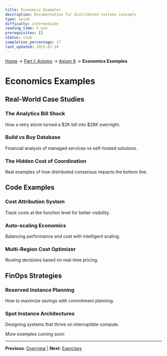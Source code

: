 ```yaml
---
title: Economics Examples
description: Documentation for distributed systems concepts
type: axiom
difficulty: intermediate
reading_time: 5 min
prerequisites: []
status: stub
completion_percentage: 17
last_updated: 2025-07-20
---
```


<!-- Navigation -->
[Home](../../index.md) → [Part I: Axioms](../index.md) → [Axiom 8](/part1-axioms/axiom8-economics/) → **Economics Examples**

# Economics Examples

## Real-World Case Studies

### The Analytics Bill Shock
How a retry storm turned a $2K bill into $28K overnight.

### Build vs Buy Database
Financial analysis of managed services vs self-hosted solutions.

### The Hidden Cost of Coordination
Real examples of how distributed consensus impacts the bottom line.

## Code Examples

### Cost Attribution System
Track costs at the function level for better visibility.

### Auto-scaling Economics
Balancing performance and cost with intelligent scaling.

### Multi-Region Cost Optimizer
Routing decisions based on real-time pricing.

## FinOps Strategies

### Reserved Instance Planning
How to maximize savings with commitment planning.

### Spot Instance Architectures
Designing systems that thrive on interruptible compute.

*More examples coming soon*

---

**Previous**: [Overview](./) | **Next**: [Exercises](exercises.md)
